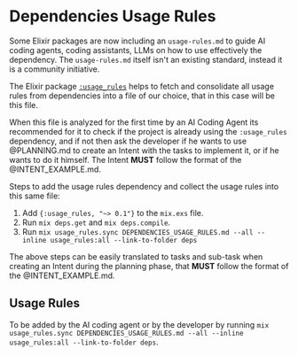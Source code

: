 # Dependencies Usage Rules

Some Elixir packages are now including an `usage-rules.md` to guide AI coding agents, coding assistants, LLMs on how to use effectively the dependency. The `usage-rules.md` itself isn't an existing standard, instead it is a community initiative.

The Elixir package [`:usage_rules`](https://hexdocs.pm/usage_rules/readme.html) helps to fetch and consolidate all usage rules from dependencies into a file of our choice, that in this case will be this file.

When this file is analyzed for the first time by an AI Coding Agent its recommended for it to check if the project is already using the `:usage_rules` dependency, and if not then ask the developer if he wants to use @PLANNING.md to create an Intent with the tasks to implement it, or if he wants to do it himself. The Intent **MUST** follow the format of the @INTENT_EXAMPLE.md.

Steps to add the usage rules dependency and collect the usage rules into this same file:

1. Add `{:usage_rules, "~> 0.1"}` to the `mix.exs` file.
2. Run `mix deps.get` and `mix deps.compile`.
3. Run `mix usage_rules.sync DEPENDENCIES_USAGE_RULES.md --all --inline usage_rules:all --link-to-folder deps`

The above steps can be easily translated to tasks and sub-task when creating an Intent during the planning phase, that **MUST** follow the format of the @INTENT_EXAMPLE.md.

## Usage Rules

To be added by the AI coding agent or by the developer by running `mix usage_rules.sync DEPENDENCIES_USAGE_RULES.md --all --inline usage_rules:all --link-to-folder deps`.
